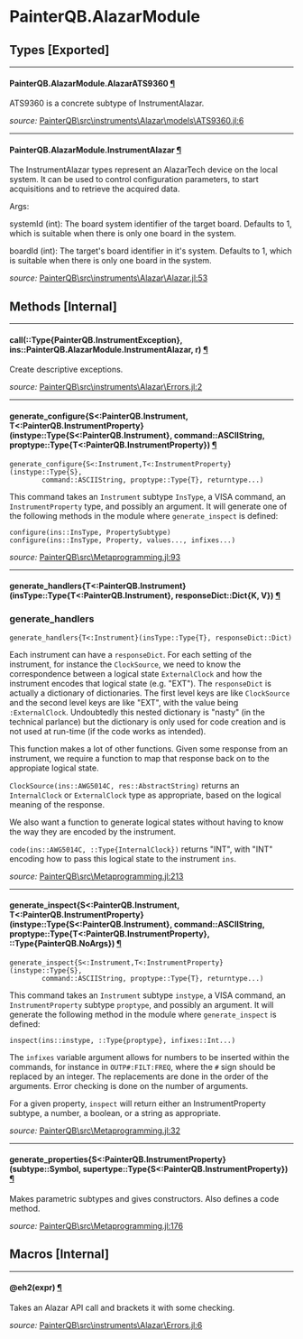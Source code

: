 # PainterQB.AlazarModule


## Types [Exported]

---

<a id="type__alazarats9360.1" class="lexicon_definition"></a>
#### PainterQB.AlazarModule.AlazarATS9360 [¶](#type__alazarats9360.1)
ATS9360 is a concrete subtype of InstrumentAlazar.


*source:*
[PainterQB\src\instruments\Alazar\models\ATS9360.jl:6](https://github.com/ajkeller34/PainterQB.jl/tree/c95a05838a4e95130c5ed4e923b395c3343d3178/src\instruments\Alazar\models\ATS9360.jl#L6)

---

<a id="type__instrumentalazar.1" class="lexicon_definition"></a>
#### PainterQB.AlazarModule.InstrumentAlazar [¶](#type__instrumentalazar.1)
The InstrumentAlazar types represent an AlazarTech device on the local
system. It can be used to control configuration parameters, to
start acquisitions and to retrieve the acquired data.

Args:

  systemId (int): The board system identifier of the target
  board. Defaults to 1, which is suitable when there is only one
  board in the system.

  boardId (int): The target's board identifier in it's
  system. Defaults to 1, which is suitable when there is only one
  board in the system.



*source:*
[PainterQB\src\instruments\Alazar\Alazar.jl:53](https://github.com/ajkeller34/PainterQB.jl/tree/c95a05838a4e95130c5ed4e923b395c3343d3178/src\instruments\Alazar\Alazar.jl#L53)


## Methods [Internal]

---

<a id="method__call.1" class="lexicon_definition"></a>
#### call(::Type{PainterQB.InstrumentException},  ins::PainterQB.AlazarModule.InstrumentAlazar,  r) [¶](#method__call.1)
Create descriptive exceptions.

*source:*
[PainterQB\src\instruments\Alazar\Errors.jl:2](https://github.com/ajkeller34/PainterQB.jl/tree/c95a05838a4e95130c5ed4e923b395c3343d3178/src\instruments\Alazar\Errors.jl#L2)

---

<a id="method__generate_configure.1" class="lexicon_definition"></a>
#### generate_configure{S<:PainterQB.Instrument, T<:PainterQB.InstrumentProperty}(instype::Type{S<:PainterQB.Instrument},  command::ASCIIString,  proptype::Type{T<:PainterQB.InstrumentProperty}) [¶](#method__generate_configure.1)
```
generate_configure{S<:Instrument,T<:InstrumentProperty}(instype::Type{S},
        command::ASCIIString, proptype::Type{T}, returntype...)
```

This command takes an `Instrument` subtype `InsType`, a VISA command, an
`InstrumentProperty` type, and possibly an argument. It will generate one of the
following methods in the module where `generate_inspect` is defined:

```
configure(ins::InsType, PropertySubtype)
configure(ins::InsType, Property, values..., infixes...)
```


*source:*
[PainterQB\src\Metaprogramming.jl:93](https://github.com/ajkeller34/PainterQB.jl/tree/c95a05838a4e95130c5ed4e923b395c3343d3178/src\Metaprogramming.jl#L93)

---

<a id="method__generate_handlers.1" class="lexicon_definition"></a>
#### generate_handlers{T<:PainterQB.Instrument}(insType::Type{T<:PainterQB.Instrument},  responseDict::Dict{K, V}) [¶](#method__generate_handlers.1)
### generate_handlers

`generate_handlers{T<:Instrument}(insType::Type{T}, responseDict::Dict)`

Each instrument can have a `responseDict`. For each setting of the instrument,
for instance the `ClockSource`, we need to know the correspondence between a
logical state `ExternalClock` and how the instrument encodes that logical state
(e.g. "EXT").
The `responseDict` is actually a dictionary of dictionaries. The first level keys
are like `ClockSource` and the second level keys are like "EXT", with the value
being `:ExternalClock`. Undoubtedly
this nested dictionary is "nasty" (in the technical parlance) but the dictionary
is only used for code
creation and is not used at run-time (if the code works as intended).

This function makes a lot of other functions. Given some response from an instrument,
we require a function to map that response back on to the appropiate logical state.

`ClockSource(ins::AWG5014C, res::AbstractString)`
returns an `InternalClock` or `ExternalClock` type as appropriate,
based on the logical meaning of the response.

We also want a function to generate logical states without having to know the way
they are encoded by the instrument.

`code(ins::AWG5014C, ::Type{InternalClock})` returns "INT",
with "INT" encoding how to pass this logical state to the instrument `ins`.


*source:*
[PainterQB\src\Metaprogramming.jl:213](https://github.com/ajkeller34/PainterQB.jl/tree/c95a05838a4e95130c5ed4e923b395c3343d3178/src\Metaprogramming.jl#L213)

---

<a id="method__generate_inspect.1" class="lexicon_definition"></a>
#### generate_inspect{S<:PainterQB.Instrument, T<:PainterQB.InstrumentProperty}(instype::Type{S<:PainterQB.Instrument},  command::ASCIIString,  proptype::Type{T<:PainterQB.InstrumentProperty},  ::Type{PainterQB.NoArgs}) [¶](#method__generate_inspect.1)
```
generate_inspect{S<:Instrument,T<:InstrumentProperty}(instype::Type{S},
        command::ASCIIString, proptype::Type{T}, returntype...)
```

This command takes an `Instrument` subtype `instype`, a VISA command, an
`InstrumentProperty` subtype `proptype`, and possibly an argument. It will
generate the following method in the module where `generate_inspect` is defined:

`inspect(ins::instype, ::Type{proptype}, infixes::Int...)`

The `infixes` variable argument allows for numbers to be inserted within the
commands, for instance in `OUTP#:FILT:FREQ`, where the `#` sign should be
replaced by an integer. The replacements are done in the order of the arguments.
Error checking is done on the number of arguments.

For a given property, `inspect` will return either an InstrumentProperty subtype,
a number, a boolean, or a string as appropriate.


*source:*
[PainterQB\src\Metaprogramming.jl:32](https://github.com/ajkeller34/PainterQB.jl/tree/c95a05838a4e95130c5ed4e923b395c3343d3178/src\Metaprogramming.jl#L32)

---

<a id="method__generate_properties.1" class="lexicon_definition"></a>
#### generate_properties{S<:PainterQB.InstrumentProperty}(subtype::Symbol,  supertype::Type{S<:PainterQB.InstrumentProperty}) [¶](#method__generate_properties.1)
Makes parametric subtypes and gives constructors. Also defines a code method.

*source:*
[PainterQB\src\Metaprogramming.jl:176](https://github.com/ajkeller34/PainterQB.jl/tree/c95a05838a4e95130c5ed4e923b395c3343d3178/src\Metaprogramming.jl#L176)

## Macros [Internal]

---

<a id="macro___eh2.1" class="lexicon_definition"></a>
#### @eh2(expr) [¶](#macro___eh2.1)
Takes an Alazar API call and brackets it with some checking.

*source:*
[PainterQB\src\instruments\Alazar\Errors.jl:6](https://github.com/ajkeller34/PainterQB.jl/tree/c95a05838a4e95130c5ed4e923b395c3343d3178/src\instruments\Alazar\Errors.jl#L6)

